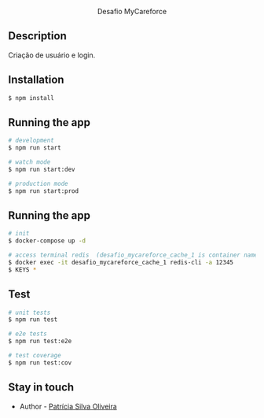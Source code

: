 <p align="center">
  Desafio MyCareforce
</p>

## Description

Criação de usuário e login.

## Installation

```bash
$ npm install
```

## Running the app

```bash
# development
$ npm run start

# watch mode
$ npm run start:dev

# production mode
$ npm run start:prod
```
## Running the app
```bash
# init
$ docker-compose up -d

# access terminal redis  (desafio_mycareforce_cache_1 is container name)
$ docker exec -it desafio_mycareforce_cache_1 redis-cli -a 12345 
$ KEYS *

```
## Test

```bash
# unit tests
$ npm run test

# e2e tests
$ npm run test:e2e

# test coverage
$ npm run test:cov
```

## Stay in touch

- Author - [Patrícia Silva Oliveira](https://www.linkedin.com/in/patricia-silva-oliveira-/)
